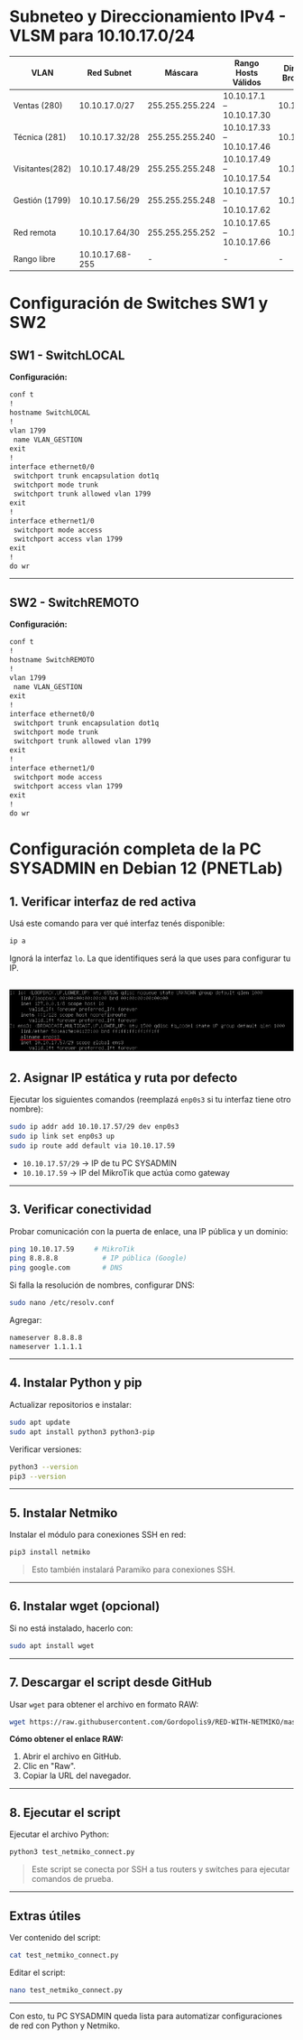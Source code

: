 # Subneteo y Direccionamiento IPv4 - VLSM para 10.10.17.0/24

| VLAN         | Red Subnet       | Máscara          | Rango Hosts Válidos       | Dirección Broadcast | Hosts Usables | IP Gateway (Router) |
|--------------|------------------|------------------|---------------------------|---------------------|--------------|--------------------|
| Ventas (280) | 10.10.17.0/27    | 255.255.255.224  | 10.10.17.1 – 10.10.17.30  | 10.10.17.31         | 30           | 10.10.17.1         |
| Técnica (281)| 10.10.17.32/28   | 255.255.255.240  | 10.10.17.33 – 10.10.17.46 | 10.10.17.47         | 14           | 10.10.17.33        | 
| Visitantes(282)| 10.10.17.48/29 | 255.255.255.248  | 10.10.17.49 – 10.10.17.54 | 10.10.17.55         | 6            | 10.10.17.49        | 
| Gestión (1799)| 10.10.17.56/29   | 255.255.255.248  | 10.10.17.57 – 10.10.17.62 | 10.10.17.63         | 6            | 10.10.17.57        | 
| Red remota   | 10.10.17.64/30   | 255.255.255.252  | 10.10.17.65 – 10.10.17.66 | 10.10.17.67         | 2            | 10.10.17.65(R1) - 66(R2)       | 
| Rango libre  | 10.10.17.68-255  | -                | -                         | -                   | -            | -                  | 

# Configuración de Switches SW1 y SW2

## SW1 - SwitchLOCAL


**Configuración:**
```plaintext
conf t
!
hostname SwitchLOCAL
!
vlan 1799
 name VLAN_GESTION
exit
!
interface ethernet0/0
 switchport trunk encapsulation dot1q
 switchport mode trunk
 switchport trunk allowed vlan 1799
exit
!
interface ethernet1/0
 switchport mode access
 switchport access vlan 1799
exit
!
do wr
```

---

## SW2 - SwitchREMOTO

**Configuración:**
```plaintext
conf t
!
hostname SwitchREMOTO
!
vlan 1799
 name VLAN_GESTION
exit
!
interface ethernet0/0
 switchport trunk encapsulation dot1q
 switchport mode trunk
 switchport trunk allowed vlan 1799
exit
!
interface ethernet1/0
 switchport mode access
 switchport access vlan 1799
exit
!
do wr
```


# Configuración completa de la PC SYSADMIN en Debian 12 (PNETLab)


## 1. Verificar interfaz de red activa

Usá este comando para ver qué interfaz tenés disponible:

```bash
ip a
```

Ignorá la interfaz `lo`. La que identifiques será la que uses para configurar tu IP.

![ConfiguraciónIP](Images/IP-Debian12.png)
---

## 2. Asignar IP estática y ruta por defecto

Ejecutar los siguientes comandos (reemplazá `enp0s3` si tu interfaz tiene otro nombre):

```bash
sudo ip addr add 10.10.17.57/29 dev enp0s3
sudo ip link set enp0s3 up
sudo ip route add default via 10.10.17.59
```

- `10.10.17.57/29` → IP de tu PC SYSADMIN  
- `10.10.17.59` → IP del MikroTik que actúa como gateway

---

## 3. Verificar conectividad

Probar comunicación con la puerta de enlace, una IP pública y un dominio:

```bash
ping 10.10.17.59     # MikroTik
ping 8.8.8.8           # IP pública (Google)
ping google.com        # DNS
```

Si falla la resolución de nombres, configurar DNS:

```bash
sudo nano /etc/resolv.conf
```

Agregar:

```
nameserver 8.8.8.8
nameserver 1.1.1.1
```

---

## 4. Instalar Python y pip

Actualizar repositorios e instalar:

```bash
sudo apt update
sudo apt install python3 python3-pip
```

Verificar versiones:

```bash
python3 --version
pip3 --version
```

---

## 5. Instalar Netmiko

Instalar el módulo para conexiones SSH en red:

```bash
pip3 install netmiko
```

> Esto también instalará Paramiko para conexiones SSH.

---

## 6. Instalar wget (opcional)

Si no está instalado, hacerlo con:

```bash
sudo apt install wget
```

---

## 7. Descargar el script desde GitHub

Usar `wget` para obtener el archivo en formato RAW:

```bash
wget https://raw.githubusercontent.com/Gordopolis9/RED-WITH-NETMIKO/master/test_netmiko_connect.py
```

**Cómo obtener el enlace RAW:**

1. Abrir el archivo en GitHub.  
2. Clic en "Raw".  
3. Copiar la URL del navegador.

---

## 8. Ejecutar el script

Ejecutar el archivo Python:

```bash
python3 test_netmiko_connect.py
```

> Este script se conecta por SSH a tus routers y switches para ejecutar comandos de prueba.

---

## Extras útiles

Ver contenido del script:

```bash
cat test_netmiko_connect.py
```

Editar el script:

```bash
nano test_netmiko_connect.py
```

---

Con esto, tu PC SYSADMIN queda lista para automatizar configuraciones de red con Python y Netmiko.
